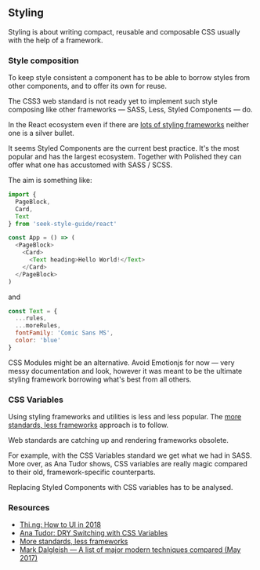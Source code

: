 ## Styling

Styling is about writing compact, reusable and composable CSS usually with the help of a framework.

### Style composition

To keep style consistent a component has to be able to borrow styles from other components, and to offer its own for reuse.

The CSS3 web standard is not ready yet to implement such style composing like other frameworks &mdash; SASS, Less, Styled Components &mdash; do.

In the React ecosystem even if there are [lots of styling frameworks](https://medium.com/seek-blog/a-unified-styling-language-d0c208de2660) neither one is a silver bullet.

It seems Styled Components are the current best practice. It's the most popular and has the largest ecosystem. Together with Polished they can offer what one has accustomed with SASS / SCSS.

The aim is something like:

```Javascript
import {
  PageBlock,
  Card,
  Text
} from 'seek-style-guide/react'

const App = () => (
  <PageBlock>
    <Card>
      <Text heading>Hello World!</Text>
    </Card>
  </PageBlock>
)
```

and

```Javascript
const Text = {
  ...rules,
  ...moreRules,
  fontFamily: 'Comic Sans MS',
  color: 'blue'
}
```


CSS Modules might be an alternative. Avoid Emotionjs for now &mdash; very messy documentation and look, however it was meant to be the ultimate styling framework borrowing what's best from all others.

### CSS Variables

Using styling frameworks and utilities is less and less popular. The [more standards, less frameworks](https://developer.salesforce.com/blogs/2018/12/introducing-lightning-web-components.html) approach is to follow.

Web standards are catching up and rendering frameworks obsolete.

For example, with the CSS Variables standard we get what we had in SASS. More over, as Ana Tudor shows, CSS variables are really magic compared to their old, framework-specific counterparts.

Replacing Styled Components with CSS variables has to be analysed.

### Resources

- [Thi.ng: How to UI in 2018](https://medium.com/@thi.ng/how-to-ui-in-2018-ac2ae02acdf3)
- [Ana Tudor: DRY Switching with CSS Variables](https://css-tricks.com/dry-switching-with-css-variables-the-difference-of-one-declaration/)
- [More standards, less frameworks](https://developer.salesforce.com/blogs/2018/12/introducing-lightning-web-components.html)
- [Mark Dalgleish &mdash; A list of major modern techniques compared (May 2017)](https://medium.com/seek-blog/a-unified-styling-language-d0c208de2660)
